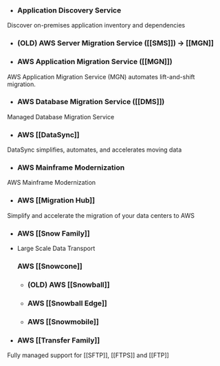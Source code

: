 * ### Application Discovery Service
Discover on-premises application inventory and dependencies
* ### (OLD) AWS Server Migration Service ([[SMS]]) -> [[MGN]]
* ### AWS Application Migration Service ([[MGN]])
AWS Application Migration Service (MGN) automates lift-and-shift migration.
* ### AWS Database Migration Service ([[DMS]]) 
Managed Database Migration Service
* ### AWS [[DataSync]]
DataSync simplifies, automates, and accelerates moving data
* ### AWS Mainframe Modernization
AWS Mainframe Modernization
* ### AWS [[Migration Hub]]
Simplify and accelerate the migration of your data centers to AWS
* ### AWS [[Snow Family]]
* Large Scale Data Transport
	 ### AWS [[Snowcone]]
	* ### (OLD) AWS [[Snowball]]
	* ### AWS [[Snowball Edge]]
	* ### AWS [[Snowmobile]]
* ### AWS [[Transfer Family]]
Fully managed support for [[SFTP]], [[FTPS]] and [[FTP]]
 